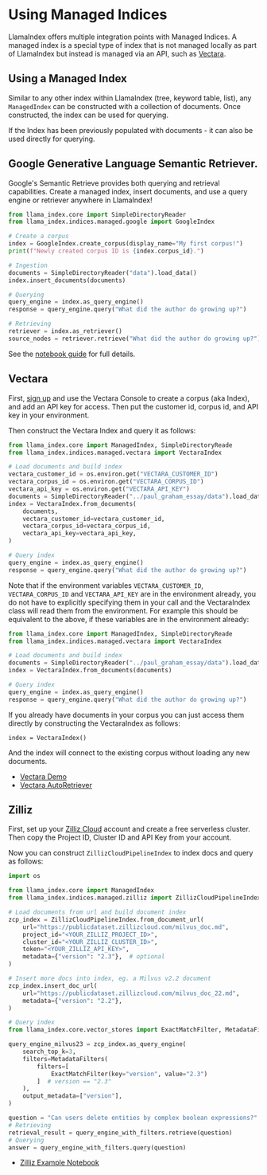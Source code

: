 # Using Managed Indices

LlamaIndex offers multiple integration points with Managed Indices. A managed index is a special type of index that is not managed locally as part of LlamaIndex but instead is managed via an API, such as [Vectara](https://vectara.com).

## Using a Managed Index

Similar to any other index within LlamaIndex (tree, keyword table, list), any `ManagedIndex` can be constructed with a collection
of documents. Once constructed, the index can be used for querying.

If the Index has been previously populated with documents - it can also be used directly for querying.

## Google Generative Language Semantic Retriever.

Google's Semantic Retrieve provides both querying and retrieval capabilities. Create a managed index, insert documents, and use a query engine or retriever anywhere in LlamaIndex!

```python
from llama_index.core import SimpleDirectoryReader
from llama_index.indices.managed.google import GoogleIndex

# Create a corpus
index = GoogleIndex.create_corpus(display_name="My first corpus!")
print(f"Newly created corpus ID is {index.corpus_id}.")

# Ingestion
documents = SimpleDirectoryReader("data").load_data()
index.insert_documents(documents)

# Querying
query_engine = index.as_query_engine()
response = query_engine.query("What did the author do growing up?")

# Retrieving
retriever = index.as_retriever()
source_nodes = retriever.retrieve("What did the author do growing up?")
```

See the [notebook guide](../../examples/managed/GoogleDemo.ipynb) for full details.

## Vectara

First, [sign up](https://vectara.com/integrations/llama_index) and use the Vectara Console to create a corpus (aka Index), and add an API key for access.
Then put the customer id, corpus id, and API key in your environment.

Then construct the Vectara Index and query it as follows:

```python
from llama_index.core import ManagedIndex, SimpleDirectoryReade
from llama_index.indices.managed.vectara import VectaraIndex

# Load documents and build index
vectara_customer_id = os.environ.get("VECTARA_CUSTOMER_ID")
vectara_corpus_id = os.environ.get("VECTARA_CORPUS_ID")
vectara_api_key = os.environ.get("VECTARA_API_KEY")
documents = SimpleDirectoryReader("../paul_graham_essay/data").load_data()
index = VectaraIndex.from_documents(
    documents,
    vectara_customer_id=vectara_customer_id,
    vectara_corpus_id=vectara_corpus_id,
    vectara_api_key=vectara_api_key,
)

# Query index
query_engine = index.as_query_engine()
response = query_engine.query("What did the author do growing up?")
```

Note that if the environment variables `VECTARA_CUSTOMER_ID`, `VECTARA_CORPUS_ID` and `VECTARA_API_KEY` are in the environment already, you do not have to explicitly specifying them in your call and the VectaraIndex class will read them from the environment. For example this should be equivalent to the above, if these variables are in the environment already:

```python
from llama_index.core import ManagedIndex, SimpleDirectoryReade
from llama_index.indices.managed.vectara import VectaraIndex

# Load documents and build index
documents = SimpleDirectoryReader("../paul_graham_essay/data").load_data()
index = VectaraIndex.from_documents(documents)

# Query index
query_engine = index.as_query_engine()
response = query_engine.query("What did the author do growing up?")
```

If you already have documents in your corpus you can just access them directly by constructing the VectaraIndex as follows:

```
index = VectaraIndex()
```

And the index will connect to the existing corpus without loading any new documents.

- [Vectara Demo](../../examples/managed/vectaraDemo.ipynb)
- [Vectara AutoRetriever](../../examples/retrievers/vectara_auto_retriever.ipynb)

## Zilliz

First, set up your [Zilliz Cloud](https://cloud.zilliz.com/signup?utm_source=twitter&utm_medium=social%20&utm_campaign=2023-12-22_social_pipeline-llamaindex_twitter) account and create a free serverless cluster.
Then copy the Project ID, Cluster ID and API Key from your account.

Now you can construct `ZillizCloudPipelineIndex` to index docs and query as follows:

```python
import os

from llama_index.core import ManagedIndex
from llama_index.indices.managed.zilliz import ZillizCloudPipelineIndex

# Load documents from url and build document index
zcp_index = ZillizCloudPipelineIndex.from_document_url(
    url="https://publicdataset.zillizcloud.com/milvus_doc.md",
    project_id="<YOUR_ZILLIZ_PROJECT_ID>",
    cluster_id="<YOUR_ZILLIZ_CLUSTER_ID>",
    token="<YOUR_ZILLIZ_API_KEY>",
    metadata={"version": "2.3"},  # optional
)

# Insert more docs into index, eg. a Milvus v2.2 document
zcp_index.insert_doc_url(
    url="https://publicdataset.zillizcloud.com/milvus_doc_22.md",
    metadata={"version": "2.2"},
)

# Query index
from llama_index.core.vector_stores import ExactMatchFilter, MetadataFilters

query_engine_milvus23 = zcp_index.as_query_engine(
    search_top_k=3,
    filters=MetadataFilters(
        filters=[
            ExactMatchFilter(key="version", value="2.3")
        ]  # version == "2.3"
    ),
    output_metadata=["version"],
)

question = "Can users delete entities by complex boolean expressions?"
# Retrieving
retrieval_result = query_engine_with_filters.retrieve(question)
# Querying
answer = query_engine_with_filters.query(question)
```

- [Zilliz Example Notebook](../../examples/managed/zcpDemo.ipynb)
